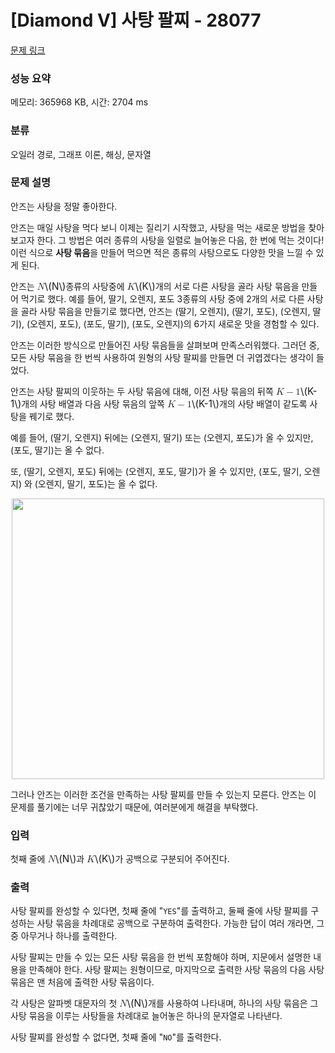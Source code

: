 # [Diamond V] 사탕 팔찌 - 28077 

[문제 링크](https://www.acmicpc.net/problem/28077) 

### 성능 요약

메모리: 365968 KB, 시간: 2704 ms

### 분류

오일러 경로, 그래프 이론, 해싱, 문자열

### 문제 설명

<p>안즈는 사탕을 정말 좋아한다.</p>

<p>안즈는 매일 사탕을 먹다 보니 이제는 질리기 시작했고, 사탕을 먹는 새로운 방법을 찾아보고자 한다. 그 방법은 여러 종류의 사탕을 일렬로 늘어놓은 다음, 한 번에 먹는 것이다! 이런 식으로 <strong>사탕 묶음</strong>을 만들어 먹으면 적은 종류의 사탕으로도 다양한 맛을 느낄 수 있게 된다.</p>

<p>안즈는 <mjx-container class="MathJax" jax="CHTML" style="font-size: 109%; position: relative;"><mjx-math class="MJX-TEX" aria-hidden="true"><mjx-mi class="mjx-i"><mjx-c class="mjx-c1D441 TEX-I"></mjx-c></mjx-mi></mjx-math><mjx-assistive-mml unselectable="on" display="inline"><math xmlns="http://www.w3.org/1998/Math/MathML"><mi>N</mi></math></mjx-assistive-mml><span aria-hidden="true" class="no-mathjax mjx-copytext">\(N\)</span></mjx-container>종류의 사탕중에 <mjx-container class="MathJax" jax="CHTML" style="font-size: 109%; position: relative;"><mjx-math class="MJX-TEX" aria-hidden="true"><mjx-mi class="mjx-i"><mjx-c class="mjx-c1D43E TEX-I"></mjx-c></mjx-mi></mjx-math><mjx-assistive-mml unselectable="on" display="inline"><math xmlns="http://www.w3.org/1998/Math/MathML"><mi>K</mi></math></mjx-assistive-mml><span aria-hidden="true" class="no-mathjax mjx-copytext">\(K\)</span></mjx-container>개의 서로 다른 사탕을 골라 사탕 묶음을 만들어 먹기로 했다. 예를 들어, 딸기, 오렌지, 포도 3종류의 사탕 중에 2개의 서로 다른 사탕을 골라 사탕 묶음을 만들기로 했다면, 안즈는 (딸기, 오렌지), (딸기, 포도), (오렌지, 딸기), (오렌지, 포도), (포도, 딸기), (포도, 오렌지)의 6가지 새로운 맛을 경험할 수 있다.</p>

<p>안즈는 이러한 방식으로 만들어진 사탕 묶음들을 살펴보며 만족스러워했다. 그러던 중, 모든 사탕 묶음을 한 번씩 사용하여 원형의 사탕 팔찌를 만들면 더 귀엽겠다는 생각이 들었다.</p>

<p>안즈는 사탕 팔찌의 이웃하는 두 사탕 묶음에 대해, 이전 사탕 묶음의 뒤쪽 <mjx-container class="MathJax" jax="CHTML" style="font-size: 109%; position: relative;"><mjx-math class="MJX-TEX" aria-hidden="true"><mjx-mi class="mjx-i"><mjx-c class="mjx-c1D43E TEX-I"></mjx-c></mjx-mi><mjx-mo class="mjx-n" space="3"><mjx-c class="mjx-c2212"></mjx-c></mjx-mo><mjx-mn class="mjx-n" space="3"><mjx-c class="mjx-c31"></mjx-c></mjx-mn></mjx-math><mjx-assistive-mml unselectable="on" display="inline"><math xmlns="http://www.w3.org/1998/Math/MathML"><mi>K</mi><mo>−</mo><mn>1</mn></math></mjx-assistive-mml><span aria-hidden="true" class="no-mathjax mjx-copytext">\(K-1\)</span></mjx-container>개의 사탕 배열과 다음 사탕 묶음의 앞쪽 <mjx-container class="MathJax" jax="CHTML" style="font-size: 109%; position: relative;"><mjx-math class="MJX-TEX" aria-hidden="true"><mjx-mi class="mjx-i"><mjx-c class="mjx-c1D43E TEX-I"></mjx-c></mjx-mi><mjx-mo class="mjx-n" space="3"><mjx-c class="mjx-c2212"></mjx-c></mjx-mo><mjx-mn class="mjx-n" space="3"><mjx-c class="mjx-c31"></mjx-c></mjx-mn></mjx-math><mjx-assistive-mml unselectable="on" display="inline"><math xmlns="http://www.w3.org/1998/Math/MathML"><mi>K</mi><mo>−</mo><mn>1</mn></math></mjx-assistive-mml><span aria-hidden="true" class="no-mathjax mjx-copytext">\(K-1\)</span></mjx-container>개의 사탕 배열이 같도록 사탕을 꿰기로 했다.</p>

<p>예를 들어, (딸기, 오렌지) 뒤에는 (오렌지, 딸기) 또는 (오렌지, 포도)가 올 수 있지만, (포도, 딸기)는 올 수 없다.</p>

<p>또, (딸기, 오렌지, 포도) 뒤에는 (오렌지, 포도, 딸기)가 올 수 있지만, (포도, 딸기, 오렌지) 와 (오렌지, 딸기, 포도)는 올 수 없다.</p>

<p style="text-align: center;"><img alt="" src="https://upload.acmicpc.net/39918316-c2d1-4605-83fe-6e5bfa1bb42e/-/preview/" style="height: 449px; width: 500px;"></p>

<p>그러나 안즈는 이러한 조건을 만족하는 사탕 팔찌를 만들 수 있는지 모른다. 안즈는 이 문제를 풀기에는 너무 귀찮았기 때문에, 여러분에게 해결을 부탁했다.</p>

### 입력 

 <p>첫째 줄에 <mjx-container class="MathJax" jax="CHTML" style="font-size: 109%; position: relative;"><mjx-math class="MJX-TEX" aria-hidden="true"><mjx-mi class="mjx-i"><mjx-c class="mjx-c1D441 TEX-I"></mjx-c></mjx-mi></mjx-math><mjx-assistive-mml unselectable="on" display="inline"><math xmlns="http://www.w3.org/1998/Math/MathML"><mi>N</mi></math></mjx-assistive-mml><span aria-hidden="true" class="no-mathjax mjx-copytext">\(N\)</span></mjx-container>과 <mjx-container class="MathJax" jax="CHTML" style="font-size: 109%; position: relative;"><mjx-math class="MJX-TEX" aria-hidden="true"><mjx-mi class="mjx-i"><mjx-c class="mjx-c1D43E TEX-I"></mjx-c></mjx-mi></mjx-math><mjx-assistive-mml unselectable="on" display="inline"><math xmlns="http://www.w3.org/1998/Math/MathML"><mi>K</mi></math></mjx-assistive-mml><span aria-hidden="true" class="no-mathjax mjx-copytext">\(K\)</span></mjx-container>가 공백으로 구분되어 주어진다.</p>

### 출력 

 <p>사탕 팔찌를 완성할 수 있다면, 첫째 줄에 "<code>YES</code>"를 출력하고, 둘째 줄에 사탕 팔찌를 구성하는 사탕 묶음을 차례대로 공백으로 구분하여 출력한다. 가능한 답이 여러 개라면, 그 중 아무거나 하나를 출력한다.</p>

<p>사탕 팔찌는 만들 수 있는 모든 사탕 묶음을 한 번씩 포함해야 하며, 지문에서 설명한 내용을 만족해야 한다. 사탕 팔찌는 원형이므로, 마지막으로 출력한 사탕 묶음의 다음 사탕 묶음은 맨 처음에 출력한 사탕 묶음이다.</p>

<p>각 사탕은 알파벳 대문자의 첫 <mjx-container class="MathJax" jax="CHTML" style="font-size: 109%; position: relative;"><mjx-math class="MJX-TEX" aria-hidden="true"><mjx-mi class="mjx-i"><mjx-c class="mjx-c1D441 TEX-I"></mjx-c></mjx-mi></mjx-math><mjx-assistive-mml unselectable="on" display="inline"><math xmlns="http://www.w3.org/1998/Math/MathML"><mi>N</mi></math></mjx-assistive-mml><span aria-hidden="true" class="no-mathjax mjx-copytext">\(N\)</span></mjx-container>개를 사용하여 나타내며, 하나의 사탕 묶음은 그 사탕 묶음을 이루는 사탕들을 차례대로 늘어놓은 하나의 문자열로 나타낸다.</p>

<p>사탕 팔찌를 완성할 수 없다면, 첫째 줄에 "<code>NO</code>"를 출력한다.</p>

